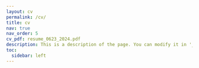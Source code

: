 ```yaml
---
layout: cv
permalink: /cv/
title: cv
nav: true
nav_order: 5
cv_pdf: resume_0623_2024.pdf
description: This is a description of the page. You can modify it in '_pages/cv.md'. You can also change or remove the top pdf download button.
toc:
  sidebar: left
---
```

